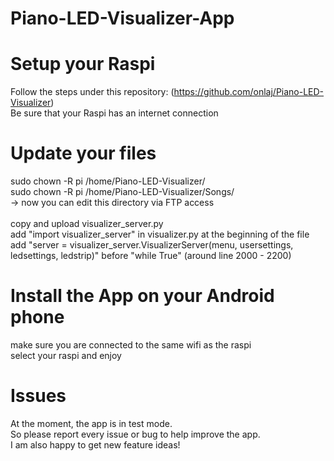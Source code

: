 # Piano-LED-Visualizer-App

# Setup your Raspi
Follow the steps under this repository: (https://github.com/onlaj/Piano-LED-Visualizer)<br>
Be sure that your Raspi has an internet connection

# Update your files
sudo chown -R pi /home/Piano-LED-Visualizer/<br>
sudo chown -R pi /home/Piano-LED-Visualizer/Songs/<br>
-> now you can edit this directory via FTP access<br>
<br>
copy and upload visualizer_server.py<br>
add "import visualizer_server" in visualizer.py at the beginning of the file<br>
add "server = visualizer_server.VisualizerServer(menu, usersettings, ledsettings, ledstrip)" before "while True" (around line 2000 - 2200)<br>

# Install the App on your Android phone
make sure you are connected to the same wifi as the raspi<br>
select your raspi and enjoy

# Issues
At the moment, the app is in test mode.<br>
So please report every issue or bug to help improve the app.<br>
I am also happy to get new feature ideas!
